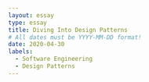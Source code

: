 ```yaml
---
layout: essay
type: essay
title: Diving Into Design Patterns  
# All dates must be YYYY-MM-DD format!
date: 2020-04-30
labels:
  - Software Engineering
  - Design Patterns 
---
```


